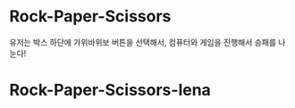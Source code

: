 # Rock-Paper-Scissors

유저는 박스 하단에 가위바위보 버튼을 선택해서, 컴퓨터와 게임을 진행해서 승패를 나눈다!

# Rock-Paper-Scissors-lena
